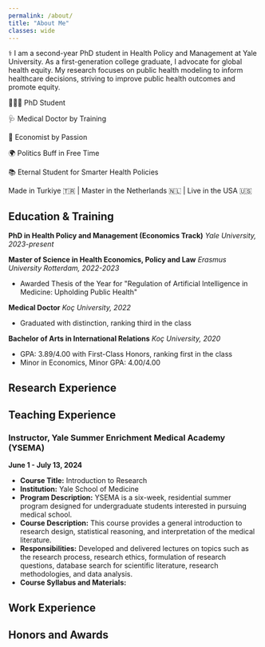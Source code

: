 ```yaml
---
permalink: /about/
title: "About Me"
classes: wide
---
```


⚕️ I am a second-year PhD student in Health Policy and Management at Yale University. As a first-generation college graduate, I advocate for global health equity. My research focuses on public health modeling to inform healthcare decisions, striving to improve public health outcomes and promote equity.

👨🏻‍💻 PhD Student

🩺 Medical Doctor by Training

🧮 Economist by Passion

🌍 Politics Buff in Free Time

📚 Eternal Student for Smarter Health Policies

Made in Turkiye 🇹🇷 | Master in the Netherlands 🇳🇱 | Live in the USA 🇺🇸


## Education & Training

**PhD in Health Policy and Management (Economics Track)**
*Yale University, 2023-present*

**Master of Science in Health Economics, Policy and Law**
*Erasmus University Rotterdam, 2022-2023*
- Awarded Thesis of the Year for "Regulation of Artificial Intelligence in Medicine: Upholding Public Health"

**Medical Doctor**
*Koç University, 2022*
- Graduated with distinction, ranking third in the class

**Bachelor of Arts in International Relations**
*Koç University, 2020*
- GPA: 3.89/4.00 with First-Class Honors, ranking first in the class
- Minor in Economics, Minor GPA: 4.00/4.00

## Research Experience

## Teaching Experience

### Instructor, Yale Summer Enrichment Medical Academy (YSEMA)
**June 1 - July 13, 2024**

- **Course Title:** Introduction to Research
- **Institution:** Yale School of Medicine
- **Program Description:** YSEMA is a six-week, residential summer program designed for undergraduate students interested in pursuing medical school.
- **Course Description:** This course provides a general introduction to research design, statistical reasoning, and interpretation of the medical literature. 
- **Responsibilities:** Developed and delivered lectures on topics such as the research process, research ethics, formulation of research questions, database search for scientific literature, research methodologies, and data analysis.
- **Course Syllabus and Materials:**


## Work Experience

## Honors and Awards

